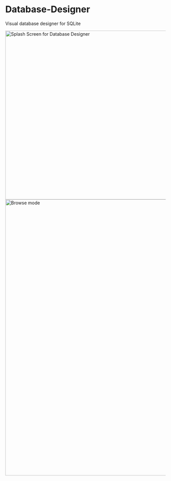 # Database-Designer
 
Visual database designer for SQLite

<img width="530" alt="Splash Screen for Database Designer" src="https://user-images.githubusercontent.com/95830062/225976240-a5242b37-0570-4204-8a44-a9ce54871db9.png">


<img width="867" alt="Browse mode" src="https://user-images.githubusercontent.com/95830062/229255318-03d9d4fa-94b1-4b6c-be86-db94627ff92b.png">

